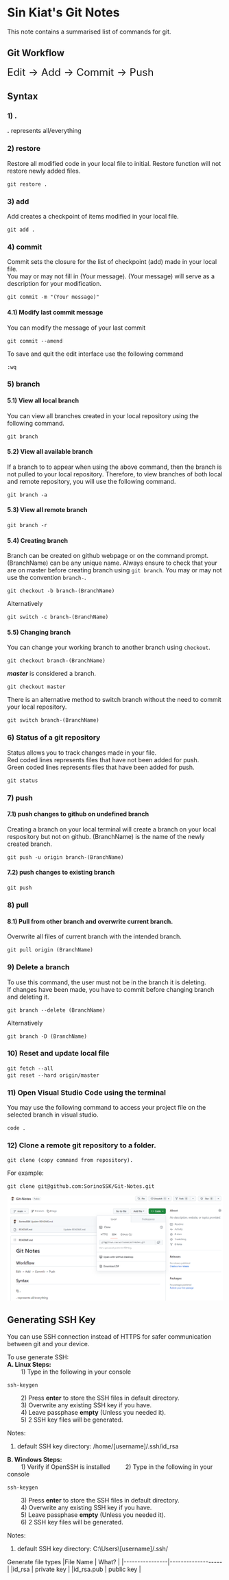 # Sin Kiat's Git Notes
This note contains a summarised list of commands for git.

## Git Workflow
<font size="5">Edit &rarr; Add &rarr; Commit &rarr; Push</font>

## Syntax
### 1) .
**.** represents all/everything

### 2) restore
Restore all modified code in your local file to initial. Restore function will not restore newly added files.
```
git restore .
```

### 3) add
Add creates a checkpoint of items modified in your local file. 
```
git add .
```

### 4) commit
Commit sets the closure for the list of checkpoint (add) made in your local file.  
You may or may not fill in (Your message). (Your message) will serve as a description for your modification.
```
git commit -m "(Your message)"
```
#### 4.1) Modify last commit message
You can modify the message of your last commit
```
git commit --amend
```
To save and quit the edit interface use the following command
```
:wq
```

### 5) branch
#### 5.1) View all local branch
You can view all branches created in your local repository using the following command.  
```
git branch
```
#### 5.2) View all available branch
If a branch to to appear when using the above command, then the branch is not pulled to your local repository. Therefore, to view branches of both local and remote repository, you will use the following command.
```
git branch -a
```
#### 5.3) View all remote branch
```
git branch -r
```

#### 5.4) Creating branch
Branch can be created on github webpage or on the command prompt. (BranchName) can be any unique name. Always ensure to check that your are on master before creating branch using ```git branch```. You may or may not use the convention ```branch-```.
```
git checkout -b branch-(BranchName)
```
Alternatively
```
git switch -c branch-(BranchName)
```
#### 5.5) Changing branch
You can change your working branch to another branch using ```checkout```.
```
git checkout branch-(BranchName)
```
***master*** is considered a branch.
```
git checkout master
```
There is an alternative method to switch branch without the need to commit your local repository.
```
git switch branch-(BranchName)
```

### 6) Status of a git repository
Status allows you to track changes made in your file.  
Red coded lines represents files that have not been added for push.  
Green coded lines represents files that have been added for push.
```
git status
```

### 7) push
#### 7.1) push changes to github on undefined branch
Creating a branch on your local terminal will create a branch on your local respository but not on github. (BranchName) is the name of the newly created branch. 
```
git push -u origin branch-(BranchName)
```
#### 7.2) push changes to existing branch
```
git push
```

### 8) pull
#### 8.1) Pull from other branch and overwrite current branch.
Overwrite all files of current branch with the intended branch.
```
git pull origin (BranchName)
```

### 9) Delete a branch
To use this command, the user must not be in the branch it is deleting.  
If changes have been made, you have to commit before changing branch and deleting it.
```
git branch --delete (BranchName)
```
Alternatively
```
git branch -D (BranchName)
```

### 10) Reset and update local file
```
git fetch --all
git reset --hard origin/master
```

### 11) Open Visual Studio Code using the terminal
You may use the following command to access your project file on the selected branch in visual studio.
```
code .
```
### 12) Clone a remote git repository to a folder.
```
git clone (copy command from repository).
```
For example:
```
git clone git@github.com:SorinoSSK/Git-Notes.git
```
![Alt text](images/git-clone.png)

## Generating SSH Key
You can use SSH connection instead of HTTPS for safer communication between git and your device. 

To use generate SSH:  
**A. Linux Steps:**  
&emsp;&emsp; 1) Type in the following in your console
```
ssh-keygen
```
&emsp;&emsp; 2) Press **enter** to store the SSH files in default directory.  
&emsp;&emsp; 3) Overwrite any existing SSH key if you have.  
&emsp;&emsp; 4) Leave passphase **empty** (Unless you needed it).  
&emsp;&emsp; 5) 2 SSH key files will be generated. 

Notes:  
1) default SSH key directory: /home/[username]/.ssh/id_rsa

**B. Windows Steps:**  
&emsp;&emsp; 1) Verify if OpenSSH is installed
&emsp;&emsp; 2) Type in the following in your console
```
ssh-keygen
```
&emsp;&emsp; 3) Press **enter** to store the SSH files in default directory.  
&emsp;&emsp; 4) Overwrite any existing SSH key if you have.  
&emsp;&emsp; 5) Leave passphase **empty** (Unless you needed it).  
&emsp;&emsp; 6) 2 SSH key files will be generated. 

Notes:  
1) default SSH key directory: C:\Users\\[username]/.ssh/

Generate file types
|File Name       | What?             |
|----------------|-------------------| 
|id_rsa          | private key       |
|id_rsa.pub      | public key        |
